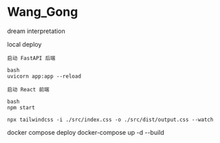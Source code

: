 # Wang_Gong
dream interpretation

local deploy

    启动 FastAPI 后端
    
    bash
    uvicorn app:app --reload
    
    启动 React 前端
    
    bash
    npm start
    
    npx tailwindcss -i ./src/index.css -o ./src/dist/output.css --watch
    
docker compose deploy
    docker-compose up -d --build